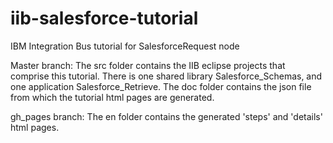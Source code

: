 # iib-salesforce-tutorial
IBM Integration Bus tutorial for SalesforceRequest node

Master branch: The src folder contains the IIB eclipse projects that comprise this tutorial. There is one shared library Salesforce_Schemas, and one application Salesforce_Retrieve. The doc folder contains the json file from which the tutorial html pages are generated.

gh_pages branch: The en folder contains the generated 'steps' and 'details' html pages. 




